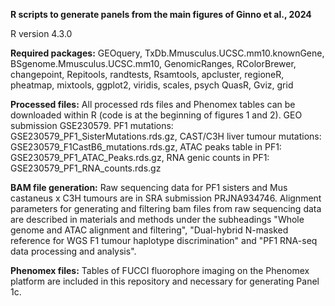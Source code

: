 **R scripts to generate panels from the main figures of Ginno et al., 2024**

R version 4.3.0

**Required packages:**
GEOquery, TxDb.Mmusculus.UCSC.mm10.knownGene, BSgenome.Mmusculus.UCSC.mm10, GenomicRanges, RColorBrewer, changepoint,
Repitools, randtests, Rsamtools, apcluster, regioneR, pheatmap, mixtools, ggplot2, viridis, scales, psych
QuasR, Gviz, grid

**Processed files:**
All processed rds files and Phenomex tables can be downloaded within R (code is at the beginning of figures 1 and 2). 
GEO submission GSE230579. 
PF1 mutations: GSE230579_PF1_SisterMutations.rds.gz, 
CAST/C3H liver tumour mutations: GSE230579_F1CastB6_mutations.rds.gz, 
ATAC peaks table in PF1: GSE230579_PF1_ATAC_Peaks.rds.gz, 
RNA genic counts in PF1: GSE230579_PF1_RNA_counts.rds.gz

**BAM file generation:**
Raw sequencing data for PF1 sisters and Mus castaneus x C3H tumours are in SRA submission PRJNA934746. Alignment parameters for generating and filtering bam files from raw sequencing data are described in materials and methods under the 
subheadings "Whole genome and ATAC alignment and filtering", "Dual-hybrid N-masked reference for WGS F1 tumour haplotype discrimination" and "PF1 RNA-seq data processing and analysis".

**Phenomex files:**
Tables of FUCCI fluorophore imaging on the Phenomex platform are included in this repository and necessary for generating Panel 1c.
